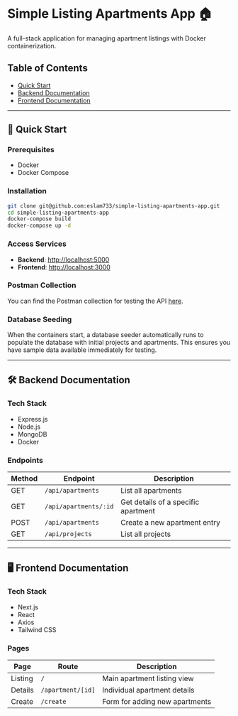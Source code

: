 # Simple Listing Apartments App 🏠

A full-stack application for managing apartment listings with Docker containerization.

## Table of Contents
- [Quick Start](#-quick-start)
- [Backend Documentation](#️-backend-documentation)
- [Frontend Documentation](#️-frontend-documentation)

---

## 🚀 Quick Start

### Prerequisites
- Docker
- Docker Compose

### Installation
```bash
git clone git@github.com:eslam733/simple-listing-apartments-app.git
cd simple-listing-apartments-app
docker-compose build
docker-compose up -d
```

### Access Services
- **Backend**: [http://localhost:5000](http://localhost:5000)
- **Frontend**: [http://localhost:3000](http://localhost:3000)

### Postman Collection
You can find the Postman collection for testing the API [here](Api%20Collection.postman_collection.json). 

### Database Seeding
When the containers start, a database seeder automatically runs to populate the database with initial projects and apartments. This ensures you have sample data available immediately for testing.

---

## 🛠️ Backend Documentation

### Tech Stack
- Express.js
- Node.js
- MongoDB
- Docker

### Endpoints
| Method | Endpoint                | Description                           |
|--------|-------------------------|---------------------------------------|
| GET    | `/api/apartments`        | List all apartments                   |
| GET    | `/api/apartments/:id`    | Get details of a specific apartment   |
| POST   | `/api/apartments`        | Create a new apartment entry          |
| GET    | `/api/projects`          | List all projects                     |

---

## 🖥️ Frontend Documentation

### Tech Stack
- Next.js
- React
- Axios
- Tailwind CSS

### Pages
| Page      | Route             | Description                              |
|-----------|-------------------|------------------------------------------|
| Listing   | `/`               | Main apartment listing view              |
| Details   | `/apartment/[id]` | Individual apartment details             |
| Create    | `/create`         | Form for adding new apartments           |
